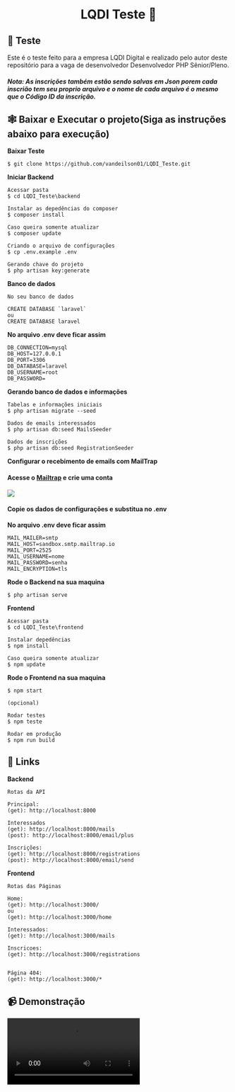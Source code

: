 <h1 align="center"> 
	 LQDI Teste 🚀  
</h1>


## :hammer: Teste

 Este é o teste feito para a empresa LQDI Digital e realizado pelo autor deste repositório para a vaga de
 desenvolvedor Desenvolvedor PHP Sênior/Pleno.
 
 
 <h5>Nota: As inscrições também estão sendo salvas em Json porem cada inscrião tem seu proprio arquivo e 
	o nome de cada arquivo é o mesmo que o Código ID da inscrição.</h5>

## 🕸️ Baixar e Executar o projeto(Siga as instruções abaixo para execução)

**Baixar Teste**
```
$ git clone https://github.com/vandeilson01/LQDI_Teste.git
````
**Iniciar Backend**
```
Acessar pasta
$ cd LQDI_Teste\backend

Instalar as depedências do composer
$ composer install

Caso queira somente atualizar
$ composer update

Criando o arquivo de configurações
$ cp .env.example .env

Gerando chave do projeto
$ php artisan key:generate
```
**Banco de dados**

```
No seu banco de dados

CREATE DATABASE `laravel`
ou
CREATE DATABASE laravel
```

**No arquivo .env deve ficar assim**
```
DB_CONNECTION=mysql
DB_HOST=127.0.0.1
DB_PORT=3306
DB_DATABASE=laravel
DB_USERNAME=root
DB_PASSWORD=
```

**Gerando banco de dados e informações**
```
Tabelas e informações iniciais
$ php artisan migrate --seed

Dados de emails interessados
$ php artisan db:seed MailsSeeder

Dados de inscrições
$ php artisan db:seed RegistrationSeeder
```

**Configurar o recebimento de emails com MailTrap** 
<h4>Acesse o <a href="https://mailtrap.io/">Mailtrap</a> e crie uma conta</h4>
<img src="https://user-images.githubusercontent.com/60020510/236472535-b3263313-5768-4906-b5a5-7bb34876f24a.png">

<h4>Copie os dados de configurações e substitua no .env</h4>

**No arquivo .env deve ficar assim**
```
MAIL_MAILER=smtp
MAIL_HOST=sandbox.smtp.mailtrap.io
MAIL_PORT=2525
MAIL_USERNAME=nome
MAIL_PASSWORD=senha
MAIL_ENCRYPTION=tls
```

**Rode o Backend na sua maquina**
```
$ php artisan serve
```
	

**Frontend**
```
Acessar pasta
$ cd LQDI_Teste\frontend

Instalar depedências
$ npm install

Caso queira somente atualizar
$ npm update
```

**Rode o Frontend na sua maquina**
```
$ npm start

(opcional)

Rodar testes
$ npm teste

Rodar em produção
$ npm run build
```

## 🔗 Links 


**Backend**

```
Rotas da API

Principal: 
(get): http://localhost:8000

Interessados
(get): http://localhost:8000/mails
(post): http://localhost:8000/email/plus

Inscrições:
(get): http://localhost:8000/registrations
(post): http://localhost:8000/email/send 

```

**Frontend**

```
Rotas das Páginas

Home:
(get): http://localhost:3000/
ou
(get): http://localhost:3000/home

Interessados:
(get): http://localhost:3000/mails

Inscricoes:
(get): http://localhost:3000/registrations


Página 404:
(get): http://localhost:3000/*
```

## 📹 Demonstração


<video  src="https://youtu.be/nQog__XMpnE">

## 📚 Pastas


**Backend**

<img src="https://user-images.githubusercontent.com/60020510/236469500-bfd8f99b-7ffa-4f37-a2f8-c06b28921333.png">

**Frontend**

<img src="https://user-images.githubusercontent.com/60020510/236470693-564a9abf-e8fa-406b-a046-e31beba19a18.png">

## 🚅 Telas

**Desktop**

<img src="https://user-images.githubusercontent.com/60020510/236469571-6ec75d8f-67f0-4d87-b382-a8e2a98da838.png">

**Mobile**

<img src="https://user-images.githubusercontent.com/60020510/236469564-89ba5bf3-ea3b-4380-bf10-44dd3492682d.png">


**Emails interessados**

<img src="https://user-images.githubusercontent.com/60020510/236469561-ca8e04cd-2fed-4075-8eb5-c7b81e4799be.png">

**Inscrições**

<img src="https://user-images.githubusercontent.com/60020510/236474521-a792c43e-15ba-4760-a01c-472dd72b0872.png">


## 🛠️ Tecnologias utilizadas

**🩹 Depedências**

| Depedência | Versão |
| --- | --- |
| Composer | 2.5.* |

**☕ Back end**

| Linguagem | Versão |
| --- | --- |
| PHP | 8.* |

| Framework | Versão |
| --- | --- |
| Laravel | 9.* |

<br/>

**🎨 Front End**

| Linguagem | Versão |
| --- | --- |
| HTML | 5 |
| CSS | 3 |
| JavaScript | ES6 |

| Framework | Versão |
| --- | --- |
| ReactJs | 18.* |


 <h4>Biblioteca(s): </h4>
 
- RectBootstrap
- Sweetalert2
- Jquery

<br/>

## 🙂 Autor

Vandeilson Correia Fernandes
